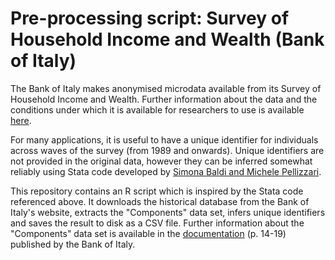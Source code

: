 # Pre-processing script: Survey of Household Income and Wealth (Bank of Italy)

The Bank of Italy makes anonymised microdata available from its Survey of 
Household Income and Wealth. Further information about the data and the 
conditions under which it is available for researchers to use is available
[here](https://www.bancaditalia.it/statistiche/tematiche/indagini-famiglie-imprese/bilanci-famiglie/distribuzione-microdati/index.html).

For many applications, it is useful to have a unique identifier for individuals 
across waves of the survey (from 1989 and onwards). Unique identifiers are 
not provided in the original data, however they can be inferred somewhat 
reliably using Stata code developed by [Simona Baldi and Michele Pellizzari](https://web.archive.org/web/20190913054023/http://www.frdb.org/language/eng/page/data/scheda/bank-of-italy-survey-of-households-income-and-wealth/doc_pk/9019).

This repository contains an R script which is inspired by the Stata code 
referenced above. It downloads the historical database from the Bank of 
Italy's website, extracts the "Components" data set, infers unique 
identifiers and saves the result to disk as a CSV file. Further information 
about the "Components" data set is available in the [documentation](https://www.bancaditalia.it/statistiche/tematiche/indagini-famiglie-imprese/bilanci-famiglie/documentazione/Shiw-Historical-Database.pdf?language_id=1) (p. 14-19) 
published by the Bank of Italy.
